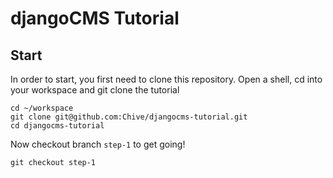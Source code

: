 djangoCMS Tutorial
==================

Start
-----
In order to start, you first need to clone this repository. Open a shell,
cd into your workspace and git clone the tutorial

```
cd ~/workspace
git clone git@github.com:Chive/djangocms-tutorial.git
cd djangocms-tutorial
```

Now checkout branch `step-1` to get going!

```
git checkout step-1
```
